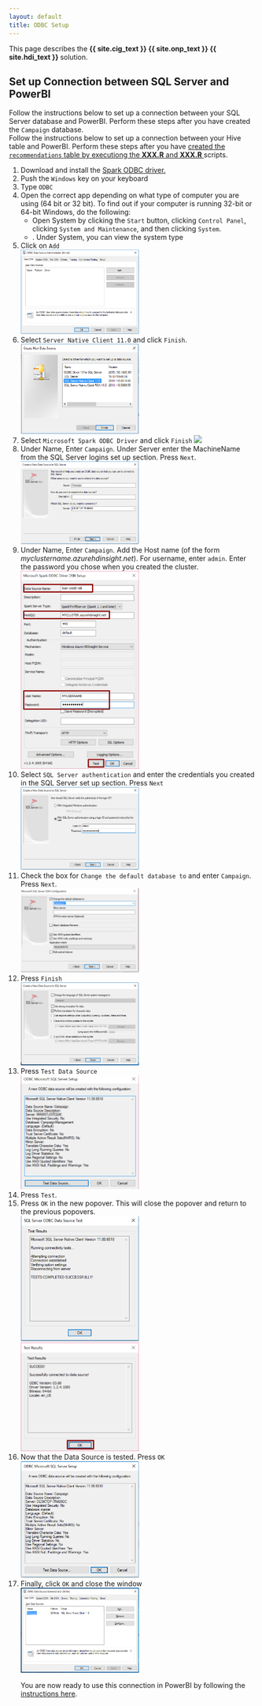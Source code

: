 ```yaml
---
layout: default
title: ODBC Setup
---
```

<div class="alert alert-success" role="alert"> This page describes the 
<strong>
<span class="cig">{{ site.cig_text }}</span>
<span class="onp">{{ site.onp_text }}</span>
<span class="hdi">{{ site.hdi_text }}</span> 
</strong>
solution.
</div> 

## Set up Connection between SQL Server and PowerBI  
<div class="sql">
Follow the instructions below to set up a connection between your SQL Server database and PowerBI.  Perform these steps after you have created the <code>Campaign</code> database.
</div>
<div class="hdi">
Follow the instructions below to set up a connection between your Hive table and PowerBI.  Perform these steps after you have <a href="Typical.html">created the <code>recommendations</code> table by executiong the <strong>XXX.R</strong> and <strong>XXX.R</strong> </a> scripts.
</div>
<ol>
<li class="hdi">Download and install the <a href="https://www.microsoft.com/en-us/download/details.aspx?id=49883">Spark ODBC driver.</a></li>
<li>	Push the <code>Windows</code> key on your keyboard</li>
<li>	Type <code>ODBC</code> </li>
<li>	Open the correct app depending on what type of computer you are using (64 bit or 32 bit). To find out if your computer is running 32-bit or 64-bit Windows, do the following:
<ul>
<li>	Open System by clicking the <code>Start</code> button, clicking <code>Control Panel</code>, clicking <code>System and Maintenance</code>, and then clicking <code>System</code>.</li>
<li>.	Under System, you can view the system type</li>
</ul>
</li>
<li>	Click on <code>Add</code>
  <br/>
<img src="images/odbc1.png" width="50%" >
</li>
<li class="sql">	
Select <code>Server Native Client 11.0</code> and click <code>Finish</code>.
   <br/>
<img src="images/odbc2.png" width="50%" >
</li>
<li class="hdi">
Select <code>Microsoft Spark ODBC Driver</code> and click <code>Finish</code><span class=""></span>
<img src="images/odbcs2.png" width="50%" >
</li>
<li class="sql">	
Under Name, Enter <code>Campaign</code>. Under Server enter the MachineName from the SQL Server logins set up section. Press <code>Next</code>.
   <br/>
<img src="images/odbc3.png" width="50%" >
</li>
<li class="hdi">
Under Name, Enter <code>Campaign</code>. Add the Host name (of the form <i>myclustername.azurehdinsight.net</i>).  For username, enter <code>admin</code>.  Enter the password you chose when you created the cluster.
<br/>
<img src="images/odbcs3.png" width="50%" >
</li>
<li class="sql">	
Select <code>SQL Server authentication</code> and enter the credentials you created in the SQL Server set up section. Press <code>Next</code>
<br/>
<img src="images/odbc4.png" width="50%" >
</li>

 
 <div class="sql">
<li>	Check the box for <code>Change the default database to</code> and enter <code>Campaign</code>. Press 
<code>Next</code>.
   <br/>
<img src="images/odbc5.png" width="50%" >
</li>
<li>Press <code>Finish</code>
  <br/>
<img src="images/odbcfinish.png" width="50%" > 
</li>
</div>

<li class="sql">
Press <code>Test Data Source</code>
  <br/>
<img src="images/odbc6.png" width="50%" >
</li>
<li class="hdi">
Press <code>Test</code>.
</li> 
<li>	Press <code>OK</code> in the new popover. This will close the popover and return to the previous popovers.
<span class="sql">   
<br/>
<img src="images/odbc7.png" width="50%" >
</span>
<span class="hdi">   
<br/>
<img src="images/odbcs7.png" width="50%" >
</span>
</li>
<li>	Now that the Data Source is tested. Press <code>OK</code>
<span class="sql">
<br/>
<img src="images/odbc8.png" width="50%" >
</span>
</li>
<li>	Finally, click <code>OK</code> and close the window 
<span class="sql">
<br/>
<img src="images/odbc9.png" width="50%">
</span>
</li>
<p></p>
You are now ready to use this connection in PowerBI by following the <a href="Visualize_Results.html">instructions here</a>.
	